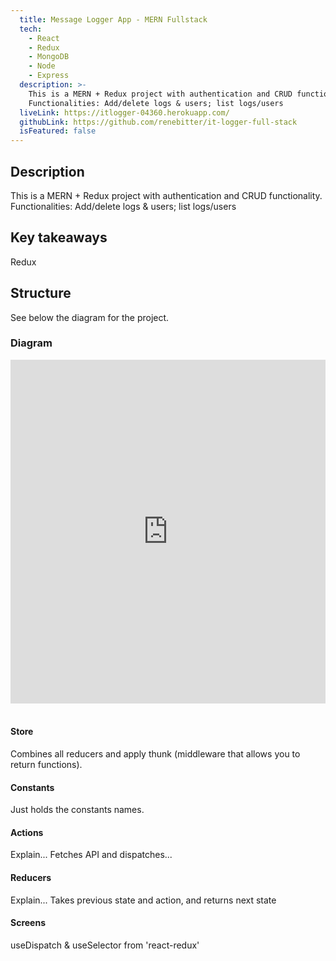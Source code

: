 ```yaml
---
  title: Message Logger App - MERN Fullstack
  tech:
    - React
    - Redux
    - MongoDB
    - Node
    - Express
  description: >-
    This is a MERN + Redux project with authentication and CRUD functionality.
    Functionalities: Add/delete logs & users; list logs/users
  liveLink: https://itlogger-04360.herokuapp.com/
  githubLink: https://github.com/renebitter/it-logger-full-stack
  isFeatured: false
---
```


## Description

This is a MERN + Redux project with authentication and CRUD functionality.
Functionalities: Add/delete logs & users; list logs/users

## Key takeaways

Redux

## Structure

See below the diagram for the project.

### Diagram

<iframe style="border:none" width="100%" height="550" src="https://whimsical.com/embed/8nz7fA3xLm9Go5eATXQBxq"></iframe>
<br />
<br />

#### Store

Combines all reducers and apply thunk (middleware that allows
you to return functions).

#### Constants

Just holds the constants names.

#### Actions

Explain... Fetches API and dispatches...

#### Reducers

Explain... Takes previous state and action, and returns next
state

#### Screens

useDispatch & useSelector from &apos;react-redux&apos;
